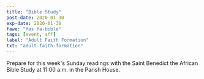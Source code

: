 ```yaml
---
title: "Bible Study"
post-date: 2020-01-30
exp-date: 2020-01-30
fawe: "fas fa-bible"
tags: [event, aff]
label: "Adult Faith Formation"
txt: "adult-faith-formation"
---
```

Prepare for this week's Sunday readings with the Saint Benedict the African Bible Study at 11:00 a.m. in the Parish House.

